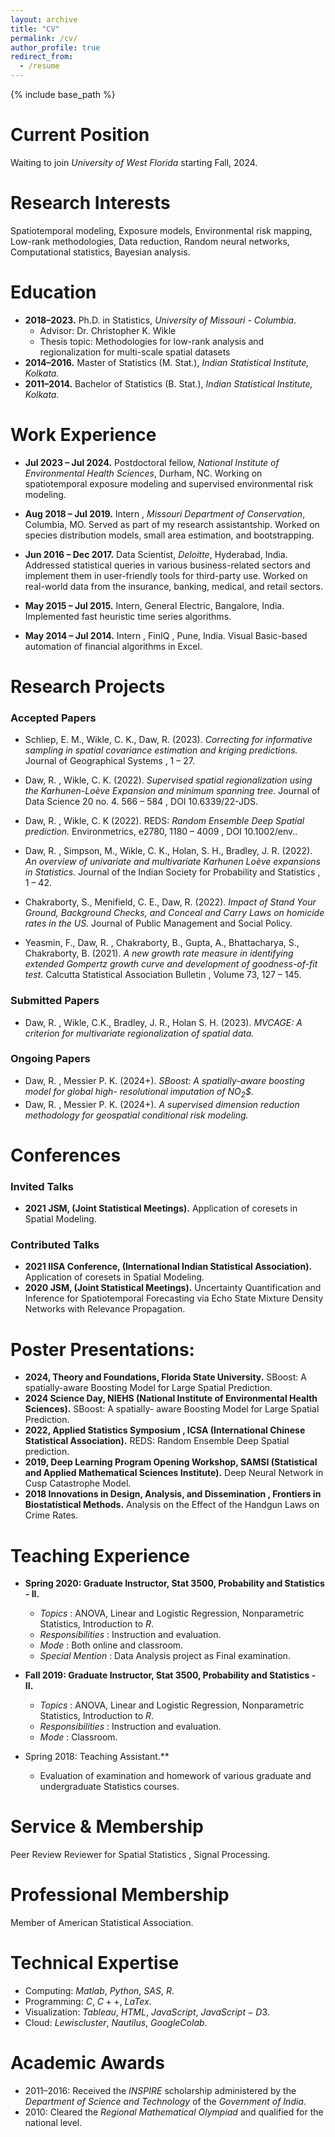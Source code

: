 ```yaml
---
layout: archive
title: "CV"
permalink: /cv/
author_profile: true
redirect_from:
  - /resume
---
```


{% include base_path %}

Current Position
======

Waiting to join *University of West Florida* starting Fall, 2024.

Research Interests
======

Spatiotemporal modeling, Exposure models, Environmental risk mapping, Low-rank methodologies,
Data reduction, Random neural networks, Computational statistics, Bayesian analysis.

Education
======

* **2018–2023.** Ph.D. in Statistics, *University of Missouri - Columbia*.
  * Advisor: Dr. Christopher K. Wikle
  * Thesis topic: Methodologies for low-rank analysis and regionalization for multi-scale spatial datasets
* **2014–2016.** Master of Statistics (M. Stat.), *Indian Statistical Institute, Kolkata.*
* **2011–2014.** Bachelor of Statistics (B. Stat.), *Indian Statistical Institute, Kolkata.*

Work Experience
======

* **Jul 2023 – Jul 2024.** Postdoctoral fellow, *National Institute of Environmental Health Sciences*, Durham, NC.
Working on spatiotemporal exposure modeling and supervised environmental risk modeling.

* **Aug 2018 – Jul 2019.** Intern , *Missouri Department of Conservation*, Columbia, MO. 
Served as part of my research assistantship. Worked on species distribution models, small area estimation, and bootstrapping.

* **Jun 2016 – Dec 2017.** Data Scientist, *Deloitte*, Hyderabad, India.
Addressed statistical queries in various business-related sectors and implement them in user-friendly tools
for third-party use. Worked on real-world data from the insurance, banking, medical, and retail sectors.

* **May 2015 – Jul 2015.** Intern, General Electric, Bangalore, India.
Implemented fast heuristic time series algorithms.

* **May 2014 – Jul 2014.** Intern , FinIQ , Pune, India. Visual Basic-based automation of financial algorithms in Excel.

Research Projects
======

### Accepted Papers

* Schliep, E. M., Wikle, C. K., Daw, R. (2023). *Correcting for informative sampling in spatial
covariance estimation and kriging predictions.* Journal of Geographical Systems , 1 – 27.
* Daw, R. , Wikle, C. K. (2022). *Supervised spatial regionalization using the Karhunen-Loève
Expansion and minimum spanning tree.* Journal of Data Science 20 no. 4. 566 – 584 , DOI 10.6339/22-JDS.
* Daw, R. , Wikle, C. K (2022). REDS: *Random Ensemble Deep Spatial prediction.* Environmetrics,
e2780, 1180 – 4009 , DOI 10.1002/env..
* Daw, R. , Simpson, M., Wikle, C. K., Holan, S. H., Bradley, J. R. (2022). *An overview of univariate and multivariate Karhunen Loève expansions in Statistics.* Journal of the Indian Society for Probability and Statistics , 1 – 42.



* Chakraborty, S., Menifield, C. E., Daw, R. (2022). *Impact of Stand Your Ground, Background Checks, and Conceal and Carry Laws on homicide rates in the US.* Journal of Public Management
and Social Policy.
* Yeasmin, F., Daw, R. , Chakraborty, B., Gupta, A., Bhattacharya, S., Chakraborty, B. (2021). *A
new growth rate measure in identifying extended Gompertz growth curve and development of goodness-of-fit test.* Calcutta Statistical Association Bulletin , Volume 73, 127 – 145.

### Submitted Papers


* Daw, R. , Wikle, C.K., Bradley, J. R., Holan S. H. (2023). *MVCAGE: A criterion for multivariate
regionalization of spatial data.*

### Ongoing Papers


* Daw, R. , Messier P. K. (2024+). *SBoost: A spatially-aware boosting model for global high-
resolutional imputation of NO<sub>2</sub>$.*
* Daw, R. , Messier P. K. (2024+). *A supervised dimension reduction methodology for geospatial
conditional risk modeling.*

Conferences
======

### Invited Talks

* **2021 JSM, (Joint Statistical Meetings).** Application of coresets in Spatial Modeling.

### Contributed Talks


* **2021 IISA Conference, (International Indian Statistical Association).** Application of coresets in Spatial Modeling.
* **2020 JSM, (Joint Statistical Meetings).** Uncertainty Quantification and Inference for Spatiotemporal
Forecasting via Echo State Mixture Density Networks with Relevance Propagation.



Poster Presentations:
======

* **2024, Theory and Foundations, Florida State University.** SBoost: A spatially-aware Boosting Model
for Large Spatial Prediction.
* **2024 Science Day, NIEHS (National Institute of Environmental Health Sciences).** SBoost: A spatially-
aware Boosting Model for Large Spatial Prediction.
* **2022, Applied Statistics Symposium , ICSA (International Chinese Statistical Association).** REDS:
Random Ensemble Deep Spatial prediction.
* **2019, Deep Learning Program Opening Workshop, SAMSI (Statistical and Applied Mathematical
Sciences Institute).** Deep Neural Network in Cusp Catastrophe Model.
* **2018 Innovations in Design, Analysis, and Dissemination , Frontiers in Biostatistical Methods.** Analysis on the Effect of the Handgun Laws on Crime Rates.



Teaching Experience
======

* **Spring 2020: Graduate Instructor, Stat 3500, Probability and Statistics - II.**
  * _Topics_ : ANOVA, Linear and Logistic Regression, Nonparametric Statistics, Introduction to ${R}$.
  * _Responsibilities_ : Instruction and evaluation.
  * _Mode_ : Both online and classroom.
  * _Special Mention_ : Data Analysis project as Final examination.
* **Fall 2019: Graduate Instructor, Stat 3500, Probability and Statistics - II.**
  * _Topics_ : ANOVA, Linear and Logistic Regression, Nonparametric Statistics, Introduction to ${R}$.
  * _Responsibilities_ : Instruction and evaluation.
  * _Mode_ : Classroom.

* Spring 2018: Teaching Assistant.**   
  * Evaluation of examination and homework of various graduate and undergraduate Statistics courses.


Service & Membership
======
Peer Review Reviewer for Spatial Statistics , Signal Processing.

Professional Membership
======
Member of American Statistical Association.

Technical Expertise
======
* Computing: ${Matlab}$, ${Python}$, ${SAS}$, ${R}$.
* Programming: ${C}$, ${C++}$, ${LaTex}$.
* Visualization: ${Tableau}$, ${HTML}$, ${JavaScript}$, ${JavaScript-D3}$.
* Cloud: ${Lewiscluster}$, ${Nautilus}$, ${Google Colab}$.


Academic Awards
======

* 2011–2016: Received the *INSPIRE* scholarship administered by the *Department of Science and Technology* of the *Government of India*.
* 2010: Cleared the *Regional Mathematical Olympiad* and qualified for the national level.
